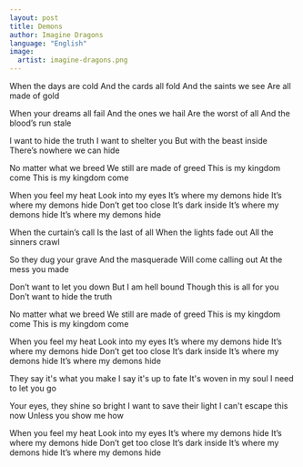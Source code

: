 ```yaml
---
layout: post
title: Demons
author: Imagine Dragons
language: "English"
image:
  artist: imagine-dragons.png
---
```

When the days are cold
And the cards all fold
And the saints we see
Are all made of gold

When your dreams all fail
And the ones we hail
Are the worst of all
And the blood’s run stale

I want to hide the truth
I want to shelter you
But with the beast inside
There’s nowhere we can hide

No matter what we breed
We still are made of greed
This is my kingdom come
This is my kingdom come



When you feel my heat
Look into my eyes
It’s where my demons hide
It’s where my demons hide
Don’t get too close
It’s dark inside
It’s where my demons hide
It’s where my demons hide

When the curtain’s call
Is the last of all
When the lights fade out
All the sinners crawl

So they dug your grave
And the masquerade
Will come calling out
At the mess you made

Don’t want to let you down
But I am hell bound
Though this is all for you
Don’t want to hide the truth

No matter what we breed
We still are made of greed
This is my kingdom come
This is my kingdom come

When you feel my heat
Look into my eyes
It’s where my demons hide
It’s where my demons hide
Don’t get too close
It’s dark inside
It’s where my demons hide
It’s where my demons hide

They say it's what you make
I say it's up to fate
It's woven in my soul
I need to let you go

Your eyes, they shine so bright
I want to save their light
I can't escape this now
Unless you show me how

When you feel my heat
Look into my eyes
It’s where my demons hide
It’s where my demons hide
Don’t get too close
It’s dark inside
It’s where my demons hide
It’s where my demons hide 
